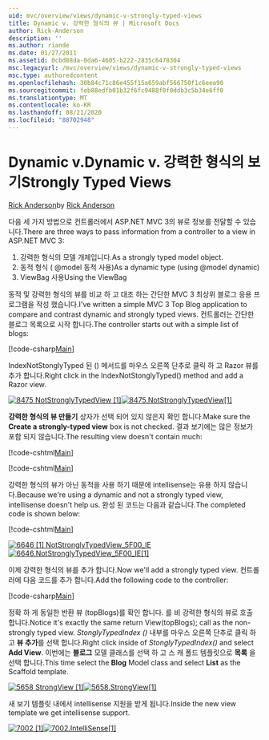 ```yaml
---
uid: mvc/overview/views/dynamic-v-strongly-typed-views
title: Dynamic v. 강력한 형식의 뷰 | Microsoft Docs
author: Rick-Anderson
description: ''
ms.author: riande
ms.date: 01/27/2011
ms.assetid: 0cbd88da-0da6-4605-b222-2835c6478304
msc.legacyurl: /mvc/overview/views/dynamic-v-strongly-typed-views
msc.type: authoredcontent
ms.openlocfilehash: 30b84c71c86e455f15a659abf566750f1c6eea90
ms.sourcegitcommit: feb88edfb01b32f6fc9488f0f0ddb3c5b34e6ff0
ms.translationtype: MT
ms.contentlocale: ko-KR
ms.lasthandoff: 08/21/2020
ms.locfileid: "88702948"
---
```

# <a name="dynamic-v-strongly-typed-views"></a><span data-ttu-id="830cd-103">Dynamic v.</span><span class="sxs-lookup"><span data-stu-id="830cd-103">Dynamic v.</span></span> <span data-ttu-id="830cd-104">강력한 형식의 보기</span><span class="sxs-lookup"><span data-stu-id="830cd-104">Strongly Typed Views</span></span>

<span data-ttu-id="830cd-105">[Rick Anderson](https://twitter.com/RickAndMSFT)</span><span class="sxs-lookup"><span data-stu-id="830cd-105">by [Rick Anderson](https://twitter.com/RickAndMSFT)</span></span>

<span data-ttu-id="830cd-106">다음 세 가지 방법으로 컨트롤러에서 ASP.NET MVC 3의 뷰로 정보를 전달할 수 있습니다.</span><span class="sxs-lookup"><span data-stu-id="830cd-106">There are three ways to pass information from a controller to a view in ASP.NET MVC 3:</span></span>

1. <span data-ttu-id="830cd-107">강력한 형식의 모델 개체입니다.</span><span class="sxs-lookup"><span data-stu-id="830cd-107">As a strongly typed model object.</span></span>
2. <span data-ttu-id="830cd-108">동적 형식 ( @model 동적 사용)</span><span class="sxs-lookup"><span data-stu-id="830cd-108">As a dynamic type (using @model dynamic)</span></span>
3. <span data-ttu-id="830cd-109">ViewBag 사용</span><span class="sxs-lookup"><span data-stu-id="830cd-109">Using the ViewBag</span></span>

<span data-ttu-id="830cd-110">동적 및 강력한 형식의 뷰를 비교 하 고 대조 하는 간단한 MVC 3 최상위 블로그 응용 프로그램을 작성 했습니다.</span><span class="sxs-lookup"><span data-stu-id="830cd-110">I've written a simple MVC 3 Top Blog application to compare and contrast dynamic and strongly typed views.</span></span> <span data-ttu-id="830cd-111">컨트롤러는 간단한 블로그 목록으로 시작 합니다.</span><span class="sxs-lookup"><span data-stu-id="830cd-111">The controller starts out with a simple list of blogs:</span></span>

[!code-csharp[Main](dynamic-v-strongly-typed-views/samples/sample1.cs)]

<span data-ttu-id="830cd-112">IndexNotStonglyTyped 된 () 메서드를 마우스 오른쪽 단추로 클릭 하 고 Razor 뷰를 추가 합니다.</span><span class="sxs-lookup"><span data-stu-id="830cd-112">Right click in the IndexNotStonglyTyped() method and add a Razor view.</span></span>

<span data-ttu-id="830cd-113">[![8475 NotStronglyTypedView [1]](dynamic-v-strongly-typed-views/_static/image2.png)](dynamic-v-strongly-typed-views/_static/image1.png)</span><span class="sxs-lookup"><span data-stu-id="830cd-113">[![8475.NotStronglyTypedView[1]](dynamic-v-strongly-typed-views/_static/image2.png)](dynamic-v-strongly-typed-views/_static/image1.png)</span></span>

<span data-ttu-id="830cd-114">**강력한 형식의 뷰 만들기** 상자가 선택 되어 있지 않은지 확인 합니다.</span><span class="sxs-lookup"><span data-stu-id="830cd-114">Make sure the **Create a strongly-typed view** box is not checked.</span></span> <span data-ttu-id="830cd-115">결과 보기에는 많은 정보가 포함 되지 않습니다.</span><span class="sxs-lookup"><span data-stu-id="830cd-115">The resulting view doesn't contain much:</span></span>

[!code-cshtml[Main](dynamic-v-strongly-typed-views/samples/sample2.cshtml)]

[!code-cshtml[Main](dynamic-v-strongly-typed-views/samples/sample3.cshtml)]

<span data-ttu-id="830cd-116">강력한 형식의 뷰가 아닌 동적을 사용 하기 때문에 intellisense는 유용 하지 않습니다.</span><span class="sxs-lookup"><span data-stu-id="830cd-116">Because we're using a dynamic and not a strongly typed view, intellisense doesn't help us.</span></span> <span data-ttu-id="830cd-117">완성 된 코드는 다음과 같습니다.</span><span class="sxs-lookup"><span data-stu-id="830cd-117">The completed code is shown below:</span></span>

[!code-cshtml[Main](dynamic-v-strongly-typed-views/samples/sample4.cshtml)]

<span data-ttu-id="830cd-118">[![6646 [1] NotStronglyTypedView_5F00_IE](dynamic-v-strongly-typed-views/_static/image4.png)](dynamic-v-strongly-typed-views/_static/image3.png)</span><span class="sxs-lookup"><span data-stu-id="830cd-118">[![6646.NotStronglyTypedView_5F00_IE[1]](dynamic-v-strongly-typed-views/_static/image4.png)](dynamic-v-strongly-typed-views/_static/image3.png)</span></span>

<span data-ttu-id="830cd-119">이제 강력한 형식의 뷰를 추가 합니다.</span><span class="sxs-lookup"><span data-stu-id="830cd-119">Now we'll add a strongly typed view.</span></span> <span data-ttu-id="830cd-120">컨트롤러에 다음 코드를 추가 합니다.</span><span class="sxs-lookup"><span data-stu-id="830cd-120">Add the following code to the controller:</span></span>

[!code-csharp[Main](dynamic-v-strongly-typed-views/samples/sample5.cs)]

<span data-ttu-id="830cd-121">정확 하 게 동일한 반환 뷰 (topBlogs)를 확인 합니다. 를 비 강력한 형식의 뷰로 호출 합니다.</span><span class="sxs-lookup"><span data-stu-id="830cd-121">Notice it's exactly the same return View(topBlogs); call as the non-strongly typed view.</span></span> <span data-ttu-id="830cd-122">*StonglyTypedIndex ()* 내부를 마우스 오른쪽 단추로 클릭 하 고 **뷰 추가**를 선택 합니다.</span><span class="sxs-lookup"><span data-stu-id="830cd-122">Right click inside of *StonglyTypedIndex()* and select **Add View**.</span></span> <span data-ttu-id="830cd-123">이번에는 **블로그** 모델 클래스를 선택 하 고 스 캐 폴드 템플릿으로 **목록** 을 선택 합니다.</span><span class="sxs-lookup"><span data-stu-id="830cd-123">This time select the **Blog** Model class and select **List** as the Scaffold template.</span></span>

<span data-ttu-id="830cd-124">[![5658 StrongView [1]](dynamic-v-strongly-typed-views/_static/image6.png)](dynamic-v-strongly-typed-views/_static/image5.png)</span><span class="sxs-lookup"><span data-stu-id="830cd-124">[![5658.StrongView[1]](dynamic-v-strongly-typed-views/_static/image6.png)](dynamic-v-strongly-typed-views/_static/image5.png)</span></span>

<span data-ttu-id="830cd-125">새 보기 템플릿 내에서 intellisense 지원을 받게 됩니다.</span><span class="sxs-lookup"><span data-stu-id="830cd-125">Inside the new view template we get intellisense support.</span></span>

<span data-ttu-id="830cd-126">[![7002 [1]](dynamic-v-strongly-typed-views/_static/image8.png)](dynamic-v-strongly-typed-views/_static/image7.png)</span><span class="sxs-lookup"><span data-stu-id="830cd-126">[![7002.IntelliSense[1]](dynamic-v-strongly-typed-views/_static/image8.png)](dynamic-v-strongly-typed-views/_static/image7.png)</span></span>
